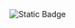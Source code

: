 <img alt="Static Badge" src="https://img.shields.io/badge/STATUS%20DO%20PROJETO-EM%20DESENVOLVIMENTO-ff6600">
